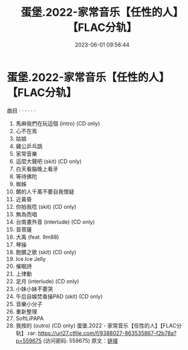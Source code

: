 ﻿---
title: 蛋堡.2022-家常音乐【任性的人】【FLAC分轨】
date: 2023-06-01 09:56:44
categories: WAV车载音乐、镜像
tags: 华语中文
---
# 蛋堡.2022-家常音乐【任性的人】【FLAC分轨】

曲目 · · · · · ·
01. 馬麻我們在玩這個 (intro) (CD only)
02. 心不在焉
03. 姑娘
04. 雞公乒乓跳
05. 家常音樂
06. 這麼大聲吧 (skit) (CD only)
07. 白天看腦晚上看牙
08. 等待佛陀
09. 蜘蛛
10. 鏘的人千萬不要自我懷疑
11. 近黃昏
12. 你拍我唸 (skit) (CD only)
13. 無為而唱
14. 台南畫外音 (interlude) (CD only)
15. 音菩薩
16. 大禹 (feat. 9m88)
17. 琴操
18. 飽鏘之歌 (skit) (CD only)
19. Ice Ice Jelly
20. 催眠詩
21. 上律動
22. 足月 (interlude) (CD only)
23. 小妹小妹不要哭
24. 午后自娛焚香操PAD (skit) (CD only)
25. 音樂小分子
26. 重新整理
27. SoftLiPAPA
28. 我按的 (outro) (CD only)
蛋堡.2022 - 家常音乐【任性的人】【FLAC分轨】.rar: https://url27.ctfile.com/f/9388027-863535867-f2b78a?p=559675
(访问密码: 559675)
原文：[链接](https://blog.sina.com.cn/s/blog_1647c7e760103124z.html)